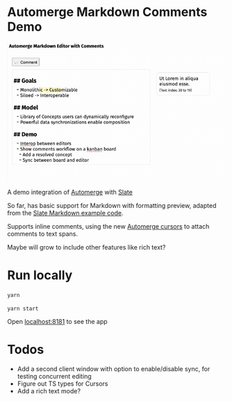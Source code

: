 # Automerge Markdown Comments Demo

![](./automerge-comments.gif)

A demo integration of [Automerge](https://github.com/automerge/automerge) with [Slate](https://www.slatejs.org/examples)

So far, has basic support for Markdown with formatting preview, adapted from the [Slate Markdown example code](https://www.slatejs.org/examples/markdown-preview).

Supports inline comments, using the new [Automerge cursors](https://github.com/automerge/automerge/pull/313) to attach comments to text spans.

Maybe will grow to include other features like rich text?

# Run locally

`yarn`

`yarn start`

Open [localhost:8181](http://localhost:8181) to see the app

# Todos

- Add a second client window with option to enable/disable sync, for testing concurrent editing
- Figure out TS types for Cursors
- Add a rich text mode?